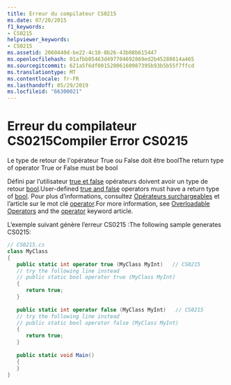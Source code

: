 ```yaml
---
title: Erreur du compilateur CS0215
ms.date: 07/20/2015
f1_keywords:
- CS0215
helpviewer_keywords:
- CS0215
ms.assetid: 2060440d-be22-4c10-8b26-43b08b615447
ms.openlocfilehash: 01afbb05463d497704692869ed2b45280814a465
ms.sourcegitcommit: 621a5f6df00152006160987395b93b5b55f7ffcd
ms.translationtype: MT
ms.contentlocale: fr-FR
ms.lasthandoff: 05/29/2019
ms.locfileid: "66300021"
---
```

# <a name="compiler-error-cs0215"></a><span data-ttu-id="8610b-102">Erreur du compilateur CS0215</span><span class="sxs-lookup"><span data-stu-id="8610b-102">Compiler Error CS0215</span></span>
<span data-ttu-id="8610b-103">Le type de retour de l'opérateur True ou False doit être bool</span><span class="sxs-lookup"><span data-stu-id="8610b-103">The return type of operator True or False must be bool</span></span>  
  
 <span data-ttu-id="8610b-104">Défini par l’utilisateur [true et false](../language-reference/operators/true-false-operators.md) opérateurs doivent avoir un type de retour [bool](../language-reference/keywords/bool.md).</span><span class="sxs-lookup"><span data-stu-id="8610b-104">User-defined [true and false](../language-reference/operators/true-false-operators.md) operators must have a return type of [bool](../language-reference/keywords/bool.md).</span></span> <span data-ttu-id="8610b-105">Pour plus d’informations, consultez [Opérateurs surchargeables](../programming-guide/statements-expressions-operators/overloadable-operators.md) et l’article sur le mot clé [operator](../language-reference/keywords/operator.md).</span><span class="sxs-lookup"><span data-stu-id="8610b-105">For more information, see [Overloadable Operators](../programming-guide/statements-expressions-operators/overloadable-operators.md) and the [operator](../language-reference/keywords/operator.md) keyword article.</span></span>  
  
 <span data-ttu-id="8610b-106">L’exemple suivant génère l’erreur CS0215 :</span><span class="sxs-lookup"><span data-stu-id="8610b-106">The following sample generates CS0215:</span></span>  
  
```csharp  
// CS0215.cs  
class MyClass  
{  
   public static int operator true (MyClass MyInt)   // CS0215  
   // try the following line instead  
   // public static bool operator true (MyClass MyInt)  
   {  
      return true;  
   }  
  
   public static int operator false (MyClass MyInt)   // CS0215  
   // try the following line instead  
   // public static bool operator false (MyClass MyInt)  
   {  
      return true;  
   }  
  
   public static void Main()  
   {  
   }  
}  
```
